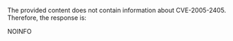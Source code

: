 The provided content does not contain information about CVE-2005-2405. Therefore, the response is:

NOINFO